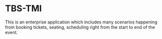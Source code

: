# TBS-TMI
This is an enterprise application which includes many scenarios happening from booking tickets, seating, scheduling right from the start to end of the event.
